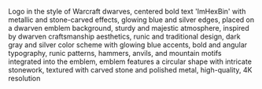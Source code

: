 Logo in the style of Warcraft dwarves, centered bold text 'ImHexBin' with metallic and stone-carved effects, glowing
blue and silver edges, placed on a dwarven emblem background, sturdy and majestic atmosphere, inspired by dwarven
craftsmanship aesthetics, runic and traditional design, dark gray and silver color scheme with glowing blue accents,
bold and angular typography, runic patterns, hammers, anvils, and mountain motifs integrated into the emblem, emblem
features a circular shape with intricate stonework, textured with carved stone and polished metal, high-quality, 4K
resolution
